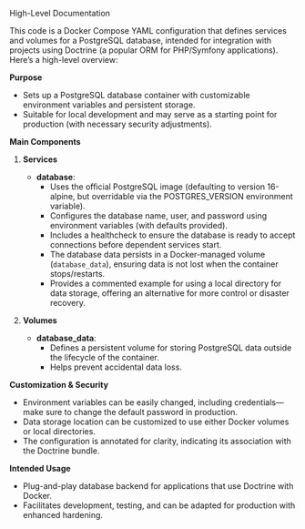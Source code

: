 High-Level Documentation

This code is a Docker Compose YAML configuration that defines services and volumes for a PostgreSQL database, intended for integration with projects using Doctrine (a popular ORM for PHP/Symfony applications). Here’s a high-level overview:

**Purpose**
- Sets up a PostgreSQL database container with customizable environment variables and persistent storage.
- Suitable for local development and may serve as a starting point for production (with necessary security adjustments).

**Main Components**

1. **Services**
   - **database**:  
     - Uses the official PostgreSQL image (defaulting to version 16-alpine, but overridable via the POSTGRES_VERSION environment variable).
     - Configures the database name, user, and password using environment variables (with defaults provided).  
     - Includes a healthcheck to ensure the database is ready to accept connections before dependent services start.
     - The database data persists in a Docker-managed volume (`database_data`), ensuring data is not lost when the container stops/restarts.
     - Provides a commented example for using a local directory for data storage, offering an alternative for more control or disaster recovery.
       
2. **Volumes**
   - **database_data**:  
     - Defines a persistent volume for storing PostgreSQL data outside the lifecycle of the container.
     - Helps prevent accidental data loss.

**Customization & Security**
- Environment variables can be easily changed, including credentials—make sure to change the default password in production.
- Data storage location can be customized to use either Docker volumes or local directories.
- The configuration is annotated for clarity, indicating its association with the Doctrine bundle.

**Intended Usage**
- Plug-and-play database backend for applications that use Doctrine with Docker.
- Facilitates development, testing, and can be adapted for production with enhanced hardening.
